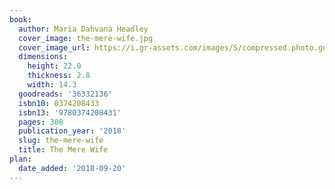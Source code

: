 ```yaml
---
book:
  author: Maria Dahvana Headley
  cover_image: the-mere-wife.jpg
  cover_image_url: https://i.gr-assets.com/images/S/compressed.photo.goodreads.com/books/1517581442l/36332136._SX98_.jpg
  dimensions:
    height: 22.0
    thickness: 2.8
    width: 14.3
  goodreads: '36332136'
  isbn10: 0374208433
  isbn13: '9780374208431'
  pages: 308
  publication_year: '2018'
  slug: the-mere-wife
  title: The Mere Wife
plan:
  date_added: '2018-09-20'
---
```

